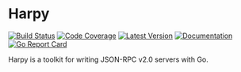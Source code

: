# Harpy

[![Build Status](https://github.com/dogmatiq/harpy/workflows/CI/badge.svg)](https://github.com/dogmatiq/harpy/actions?workflow=CI)
[![Code Coverage](https://img.shields.io/codecov/c/github/dogmatiq/harpy/main.svg)](https://codecov.io/github/dogmatiq/harpy)
[![Latest Version](https://img.shields.io/github/tag/dogmatiq/harpy.svg?label=semver)](https://semver.org)
[![Documentation](https://img.shields.io/badge/go.dev-reference-007d9c)](https://pkg.go.dev/github.com/dogmatiq/harpy)
[![Go Report Card](https://goreportcard.com/badge/github.com/dogmatiq/harpy)](https://goreportcard.com/report/github.com/dogmatiq/harpy)

Harpy is a toolkit for writing JSON-RPC v2.0 servers with Go.
